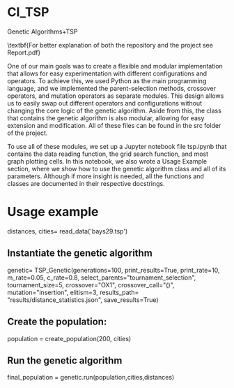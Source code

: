 # CI_TSP
Genetic Algorithms+TSP

\textbf{For better explanation of both the repository and the project see Report.pdf}

One of our main goals was to create a flexible and modular implementation that allows for easy experimentation with different configurations and operators. To achieve this, we used Python as the main programming language, and we implemented the parent-selection methods, crossover operators, and mutation operators as separate modules. This design allows us to easily swap out different operators and configurations without changing the core logic of the genetic algorithm. Aside from this, the class that contains the genetic algorithm is also modular, allowing for easy extension and modification. All of these files can be found in the src folder of the project.

To use all of these modules, we set up a Jupyter notebook file tsp.ipynb that contains the data reading function, the grid search function, and most graph plotting cells. In this notebook, we also wrote a Usage Example section, where we show how to use the genetic algorithm class and all of its parameters. Although if more insight is needed, all the functions and classes are documented in their respective docstrings.

# Usage example 

distances, cities= read_data('bays29.tsp')

## Instantiate the genetic algorithm
genetic= TSP_Genetic(generations=100,
                    print_results=True,
                    print_rate=10,
                    m_rate=0.05,
                    c_rate=0.8,
                    select_parents="tournament_selection",
                    tournament_size=5,
                    crossover="OX1",
                    crossover_call="()", 
                    mutation="insertion",
                    elitism=3,
                    results_path= "results/distance_statistics.json",
                    save_results=True)

## Create the population:
population = create_population(200, cities)

## Run the genetic algorithm
final_population = genetic.run(population,cities,distances)